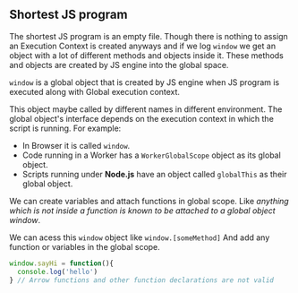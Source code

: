 ## Shortest JS program 

The shortest JS program is an empty file. Though there is nothing to assign an Execution Context is created anyways and if we log ``window`` we get an object with a lot of different methods and objects inside it. These methods and objects are created by JS engine into the global space. 

``window`` is a global object that is created by JS engine when JS program is executed along with Global execution context. 

This object maybe called by different names in different environment. The global object's interface depends on the execution context in which the script is running. For example:
- In Browser it is called ``window``.
- Code running in a Worker has a ``WorkerGlobalScope`` object as its global object.
- Scripts running under **Node.js** have an object called ``globalThis`` as their global object.

We can create variables and attach functions in global scope. Like _anything which is not inside a function is known to be attached to a global object window_. 

We can acess this ``window`` object like ``window.[someMethod]`` And add any function or variables in the global scope. 
```js
window.sayHi = function(){
  console.log('hello')
} // Arrow functions and other function declarations are not valid 
```